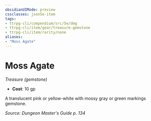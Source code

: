 ```yaml
---
obsidianUIMode: preview
cssclasses: json5e-item
tags:
- ttrpg-cli/compendium/src/5e/dmg
- ttrpg-cli/item/gear/treasure-gemstone
- ttrpg-cli/item/rarity/none
aliases: 
- "Moss Agate"
---
```

# Moss Agate
*Treasure (gemstone)*  


- **Cost**: 10 gp

A translucent pink or yellow-white with mossy gray or green markings gemstone.

*Source: Dungeon Master's Guide p. 134*